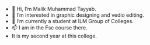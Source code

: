 - 👋 Hi, I’m Malik Muhammad Tayyab.
- 👀 I’m interested in graphic designing and vedio editing.
- 🌱 I’m currently a student at ILM Group of Colleges.
- 📫 I am in the Fsc course there.
-  It is my second year at this college.

<!---
maliktayyab360/maliktayyab360 is a ✨ special ✨ repository because its `README.md` (this file) appears on your GitHub profile.
You can click the Preview link to take a look at your changes.
--->

